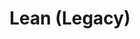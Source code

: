 ---
layout: redirect.njk
permalink: false
hideInSitemap: true
tags: level2
key: lean_de
title: Lean (Legacy)
alternativetitle: Lean
redirect: /de/design-system/lean/overview/
parent: designsystem_de
order: 6
---